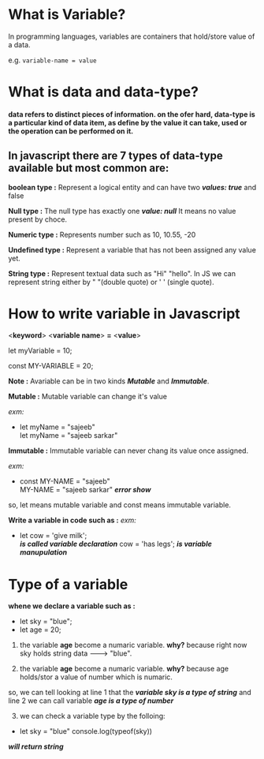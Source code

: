 # What is Variable?
In programming languages, variables are containers that hold/store value of a data.

e.g. `variable-name = value`


# What is data and data-type?
#### data refers to distinct pieces of information. on the ofer hard, data-type is a particular kind of data item, as define by the value it  can take, used or the operation can be performed on it.

## In javascript there are 7 types  of data-type available but most common are:

 **boolean type :** Represent a logical entity and can have two ***values: true*** and false
 
 **Null type :** The null type has exactly one ***value:  null***
                It means no value present by choce.
                
                
**Numeric type :** Represents number such as 10, 10.55, -20

**Undefined type :**  Represent a variable that has not been assigned any value yet.

**String type :** Represent textual data such as "Hi" "hello".  In JS we can represent string either by " "(double quote) or ' ' (single quote).


# How to write variable in Javascript

<**keyword**>   <**variable name**>   **=**   <**value**>

let myVariable = 10;

const MY-VARIABLE = 20;



**Note :** Avariable can be in two kinds ***Mutable*** and ***Immutable***.

**Mutable :** Mutable variable can change it's value

*exm:*  
- let myName = "sajeeb" <br>
let myName = "sajeeb sarkar"


**Immutable :** Immutable variable can never chang its value once assigned.

*exm:*
- const MY-NAME = "sajeeb" <br>
 MY-NAME = "sajeeb sarkar" ***error show***

so, let means mutable variable and const means immutable variable.

**Write a variable in code such as :**
*exm:*
- let cow = 'give milk'; <br> ***is called variable declaration***
 cow = 'has legs'; ***is variable manupulation***



# Type of a variable

**whene we declare a variable such as :**
- let sky = "blue";
- let age = 20;

1. the variable **age** become a numaric variable. **why?** because right now sky holds string data --->  "blue".

2. the variable **age** become a numaric variable. **why?** because age holds/stor a value of number which is numaric.

so, we can tell looking at line 1 that the ***variable sky is a type of string*** and line 2 we can call variable ***age is a type of number***



3. we can check a variable type by the folloing: <br>
- let sky = "blue"
console.log(typeof(sky)) 

***will return string***












